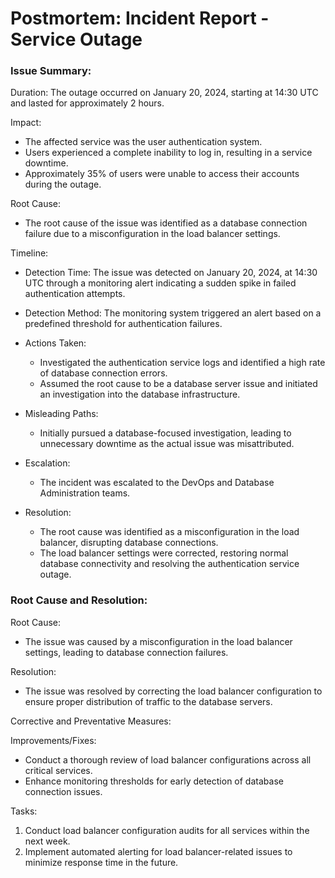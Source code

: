 # Postmortem: Incident Report - Service Outage

### Issue Summary:

Duration: The outage occurred on January 20, 2024, starting at 14:30 UTC and lasted for approximately 2 hours.

Impact:
- The affected service was the user authentication system.
- Users experienced a complete inability to log in, resulting in a service downtime.
- Approximately 35% of users were unable to access their accounts during the outage.

Root Cause:
- The root cause of the issue was identified as a database connection failure due to a misconfiguration in the load balancer settings.

Timeline:

- Detection Time: The issue was detected on January 20, 2024, at 14:30 UTC through a monitoring alert indicating a sudden spike in failed authentication attempts.

- Detection Method: The monitoring system triggered an alert based on a predefined threshold for authentication failures.

- Actions Taken:
  - Investigated the authentication service logs and identified a high rate of database connection errors.
  - Assumed the root cause to be a database server issue and initiated an investigation into the database infrastructure.

- Misleading Paths:
  - Initially pursued a database-focused investigation, leading to unnecessary downtime as the actual issue was misattributed.

- Escalation:
  - The incident was escalated to the DevOps and Database Administration teams.

- Resolution:
  - The root cause was identified as a misconfiguration in the load balancer, disrupting database connections.
  - The load balancer settings were corrected, restoring normal database connectivity and resolving the authentication service outage.

### Root Cause and Resolution:

Root Cause:
- The issue was caused by a misconfiguration in the load balancer settings, leading to database connection failures.

Resolution:
- The issue was resolved by correcting the load balancer configuration to ensure proper distribution of traffic to the database servers.

Corrective and Preventative Measures:

Improvements/Fixes:
- Conduct a thorough review of load balancer configurations across all critical services.
- Enhance monitoring thresholds for early detection of database connection issues.

Tasks:
1. Conduct load balancer configuration audits for all services within the next week.
2. Implement automated alerting for load balancer-related issues to minimize response time in the future.
